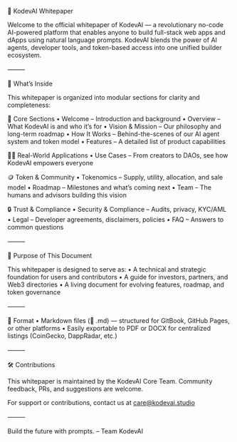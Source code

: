 📘 KodevAI Whitepaper

Welcome to the official whitepaper of KodevAI — a revolutionary no-code AI-powered platform that enables anyone to build full-stack web apps and dApps using natural language prompts. KodevAI blends the power of AI agents, developer tools, and token-based access into one unified builder ecosystem.

⸻

🧾 What’s Inside

This whitepaper is organized into modular sections for clarity and completeness:

📂 Core Sections
	•	Welcome – Introduction and background
	•	Overview – What KodevAI is and who it’s for
	•	Vision & Mission – Our philosophy and long-term roadmap
	•	How It Works – Behind-the-scenes of our AI agent system and token model
	•	Features – A detailed list of product capabilities

👨‍💻 Real-World Applications
	•	Use Cases – From creators to DAOs, see how KodevAI empowers everyone

🪙 Token & Community
	•	Tokenomics – Supply, utility, allocation, and sale model
	•	Roadmap – Milestones and what’s coming next
	•	Team – The humans and advisors building this vision

🔒 Trust & Compliance
	•	Security & Compliance – Audits, privacy, KYC/AML
	•	Legal – Developer agreements, disclaimers, policies
	•	FAQ – Answers to common questions

⸻

🎯 Purpose of This Document

This whitepaper is designed to serve as:
	•	A technical and strategic foundation for users and contributors
	•	A guide for investors, partners, and Web3 directories
	•	A living document for evolving features, roadmap, and token governance

⸻

📎 Format
	•	Markdown files (📄 .md) — structured for GitBook, GitHub Pages, or other platforms
	•	Easily exportable to PDF or DOCX for centralized listings (CoinGecko, DappRadar, etc.)

⸻

🛠 Contributions

This whitepaper is maintained by the KodevAI Core Team. Community feedback, PRs, and suggestions are welcome.

For support or contributions, contact us at care@kodevai.studio

⸻

Build the future with prompts.
– Team KodevAI